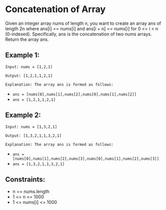 # Concatenation of Array
Given an integer array nums of length n, you want to create an array ans of length 2n where ans[i] == nums[i] and ans[i + n] == nums[i] for 0 <= i < n (0-indexed).
Specifically, ans is the concatenation of two nums arrays.
Return the array ans.

 
 
## Example 1:

`Input: nums = [1,2,1]`

`Output: [1,2,1,1,2,1]`

`Explanation: The array ans is formed as follows:`

- `ans = [nums[0],nums[1],nums[2],nums[0],nums[1],nums[2]]`
- `ans = [1,2,1,1,2,1]`



## Example 2:

`Input: nums = [1,3,2,1]`

`Output: [1,3,2,1,1,3,2,1]`

`Explanation: The array ans is formed as follows:`

- `ans = [nums[0],nums[1],nums[2],nums[3],nums[0],nums[1],nums[2],nums[3]]`
- `ans = [1,3,2,1,1,3,2,1]`
 

## Constraints:
- n == nums.length
- 1 <= n <= 1000
- 1 <= nums[i] <= 1000
